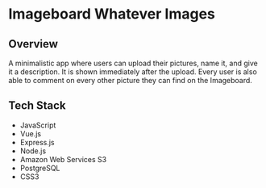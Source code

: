<h1>Imageboard Whatever Images</h1>

<h2>Overview</h2>
<p>A minimalistic app where users can upload their pictures, name it, and give it a description. It is shown immediately after the upload. Every user is also able to comment on every other picture they can find on the Imageboard.</p>


<h2>Tech Stack</h2>
<ul>
<li>JavaScript</li>
<li>Vue.js</li>
<li>Express.js</li>
<li>Node.js</li>
<li>Amazon Web Services S3</li>
<li>PostgreSQL</li>
<li>CSS3</li>

</ul>
